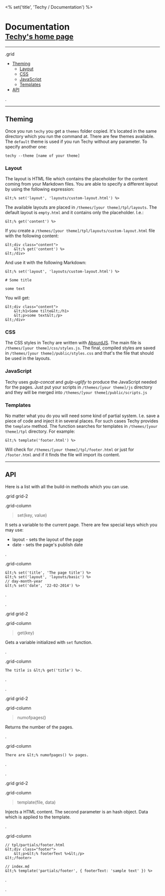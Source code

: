 <% set('title', 'Techy / Documentation') %>

# Documentation<br /><small>[<i class="fa fa-arrow-circle-o-left"></i> Techy's home page](/techy)</small>

---

.grid

* [Theming](#theming)
	* [Layout](#layout)
	* [CSS](#css)
	* [JavaScript](#javascript)
	* [Templates](#templates)
* [API](#api)

.

---

## Theming

Once you run `techy` you get a `themes` folder copied. It's located in the same directory which you run the command at. There are few themes available. The `default` theme is used if you run Techy without any parameter. To specify another one:

	techy --theme [name of your theme]

### Layout

The layout is HTML file which contains the placeholder for the content coming from your Markdown files. You are able to specify a different layout by using the following expression:

	&lt;% set('layout', 'layouts/custom-layout.html') %> 

The available layouts are placed in `/themes/[your theme]/tpl/layouts`. The default layout is `empty.html` and it contains only the placeholder. I.e.:

	&lt;% get('content') %>

If you create a `/themes/[your theme]/tpl/layouts/custom-layout.html` file with the following content:

	&lt;div class="content">
		&lt;% get('content') %>
	&lt;/div>

And use it with the following Markdown:

	&lt;% set('layout', 'layouts/custom-layout.html') %>

	# Some title

	some text

You will get:

	&lt;div class="content">
		&lt;h1>Some tilte&lt;/h1>
		&lt;p>some text&lt;/p>
	&lt;/div>

### CSS

The CSS styles in Techy are written with [AbsurdJS](http://absurdjs.com/pages/css-preprocessing/). The main file is `/themes/[your theme]/css/styles.js`. The final, compiled styles are saved in `/themes/[your theme]/public/styles.css` and that's the file that should be used in the layouts.

### JavaScript

Techy uses *gulp-concat* and *gulp-uglify* to produce the JavaScript needed for the pages. Just put your scripts in `/themes/[your theme]/js` directory and they will be merged into `/themes/[your theme]/public/scripts.js`

### Templates

No matter what you do you will need some kind of partial system. I.e. save a piece of code and inject it in several places. For such cases Techy provides the `template` method. The function searches for templates in `/themes/[your theme]/tpl` directory. For example:

	&lt;% template('footer.html') %>

Will check for `/themes/[your theme]/tpl/footer.html` or just for `/footer.html` and if it finds the file will import its content.

---

## API

Here is a list with all the build-in methods which you can use.

<!-- ---------------------------------- set -->

.grid grid-2

.grid-column

> set(key, value)

It sets a variable to the current page. There are few special keys which you may use:

* layout - sets the layout of the page
* date - sets the page's publish date

.

.grid-column

	&lt;% set('title', 'The page title') %>
	&lt;% set('layout', 'layouts/basic') %>
	// day-month-year
	&lt;% set('date', '22-02-2014') %>

.

.

<!-- ---------------------------------- get --> 

.grid grid-2

.grid-column

> get(key)

Gets a variable initialized with `set` function.

.

.grid-column

	The title is &lt;% get('title') %>.

.

.

<!-- ---------------------------------- template --> 

.grid grid-2

.grid-column

> numofpages()

Returns the number of the pages.

.

.grid-column

	There are &lt;% numofpages() %> pages.

.

.

<!-- ---------------------------------- template --> 

.grid grid-2

.grid-column

> template(file, data)

Injects a HTML content. The second parameter is an hash object. Data which is applied to the template.

.

.grid-column

	// tpl/partials/footer.html
	&lt;div class="footer">
		&lt;p>&lt;% footerText %>&lt;/p>
	&lt;/footer>

	// index.md
	&lt;% template('partials/footer', { footerText: 'sample text' }) %>

.

.